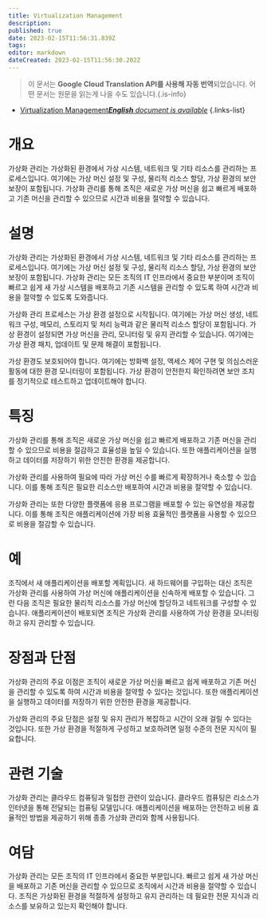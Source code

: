```yaml
---
title: Virtualization Management
description: 
published: true
date: 2023-02-15T11:56:31.839Z
tags: 
editor: markdown
dateCreated: 2023-02-15T11:56:30.202Z
---
```


> 이 문서는 **Google Cloud Translation API를 사용해 자동 번역**되었습니다.
어떤 문서는 원문을 읽는게 나을 수도 있습니다.{.is-info}



- [Virtualization Management***English** document is available*](/en/Knowledge-base/Dictionary/virtualization-management)
{.links-list}


# 개요
가상화 관리는 가상화된 환경에서 가상 시스템, 네트워크 및 기타 리소스를 관리하는 프로세스입니다. 여기에는 가상 머신 설정 및 구성, 물리적 리소스 할당, 가상 환경의 보안 보장이 포함됩니다. 가상화 관리를 통해 조직은 새로운 가상 머신을 쉽고 빠르게 배포하고 기존 머신을 관리할 수 있으므로 시간과 비용을 절약할 수 있습니다.

# 설명
가상화 관리는 가상화된 환경에서 가상 시스템, 네트워크 및 기타 리소스를 관리하는 프로세스입니다. 여기에는 가상 머신 설정 및 구성, 물리적 리소스 할당, 가상 환경의 보안 보장이 포함됩니다. 가상화 관리는 모든 조직의 IT 인프라에서 중요한 부분이며 조직이 빠르고 쉽게 새 가상 시스템을 배포하고 기존 시스템을 관리할 수 있도록 하여 시간과 비용을 절약할 수 있도록 도와줍니다.

가상화 관리 프로세스는 가상 환경 설정으로 시작됩니다. 여기에는 가상 머신 생성, 네트워크 구성, 메모리, 스토리지 및 처리 능력과 같은 물리적 리소스 할당이 포함됩니다. 가상 환경이 설정되면 가상 머신을 관리, 모니터링 및 유지 관리할 수 있습니다. 여기에는 가상 환경 패치, 업데이트 및 문제 해결이 포함됩니다.

가상 환경도 보호되어야 합니다. 여기에는 방화벽 설정, 액세스 제어 구현 및 의심스러운 활동에 대한 환경 모니터링이 포함됩니다. 가상 환경이 안전한지 확인하려면 보안 조치를 정기적으로 테스트하고 업데이트해야 합니다.

# 특징
가상화 관리를 통해 조직은 새로운 가상 머신을 쉽고 빠르게 배포하고 기존 머신을 관리할 수 있으므로 비용을 절감하고 효율성을 높일 수 있습니다. 또한 애플리케이션을 실행하고 데이터를 저장하기 위한 안전한 환경을 제공합니다.

가상화 관리를 사용하여 필요에 따라 가상 머신 수를 빠르게 확장하거나 축소할 수 있습니다. 이를 통해 조직은 필요한 리소스만 배포하여 시간과 비용을 절약할 수 있습니다.

가상화 관리는 또한 다양한 플랫폼에 응용 프로그램을 배포할 수 있는 유연성을 제공합니다. 이를 통해 조직은 애플리케이션에 가장 비용 효율적인 플랫폼을 사용할 수 있으므로 비용을 절감할 수 있습니다.

# 예
조직에서 새 애플리케이션을 배포할 계획입니다. 새 하드웨어를 구입하는 대신 조직은 가상화 관리를 사용하여 가상 머신에 애플리케이션을 신속하게 배포할 수 있습니다. 그런 다음 조직은 필요한 물리적 리소스를 가상 머신에 할당하고 네트워크를 구성할 수 있습니다. 애플리케이션이 배포되면 조직은 가상화 관리를 사용하여 가상 환경을 모니터링하고 유지 관리할 수 있습니다.

# 장점과 단점
가상화 관리의 주요 이점은 조직이 새로운 가상 머신을 빠르고 쉽게 배포하고 기존 머신을 관리할 수 있도록 하여 시간과 비용을 절약할 수 있다는 것입니다. 또한 애플리케이션을 실행하고 데이터를 저장하기 위한 안전한 환경을 제공합니다.

가상화 관리의 주요 단점은 설정 및 유지 관리가 복잡하고 시간이 오래 걸릴 수 있다는 것입니다. 또한 가상 환경을 적절하게 구성하고 보호하려면 일정 수준의 전문 지식이 필요합니다.

# 관련 기술
가상화 관리는 클라우드 컴퓨팅과 밀접한 관련이 있습니다. 클라우드 컴퓨팅은 리소스가 인터넷을 통해 전달되는 컴퓨팅 모델입니다. 애플리케이션을 배포하는 안전하고 비용 효율적인 방법을 제공하기 위해 종종 가상화 관리와 함께 사용됩니다.

# 여담
가상화 관리는 모든 조직의 IT 인프라에서 중요한 부분입니다. 빠르고 쉽게 새 가상 머신을 배포하고 기존 머신을 관리할 수 있으므로 조직에서 시간과 비용을 절약할 수 있습니다. 조직은 가상화된 환경을 적절하게 설정하고 유지 관리하는 데 필요한 전문 지식과 리소스를 보유하고 있는지 확인해야 합니다.